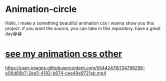 # Animation-circle
Hallo, i make a something beautiful animation css
i wanna show you this project.
if you want the source, you can take in this repository.
have a great day😁😁

# [see my animation css other](https://github.com/rizkimaulana51/animation-hearts)


https://user-images.githubusercontent.com/55442478/134798298-e06d66b7-2ee5-4182-b674-cee49e9721eb.mp4

